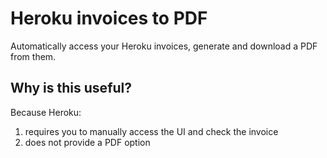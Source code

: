 # Heroku invoices to PDF

Automatically access your Heroku invoices, generate and download a PDF from them.

## Why is this useful?

Because Heroku:

1. requires you to manually access the UI and check the invoice
2. does not provide a PDF option
